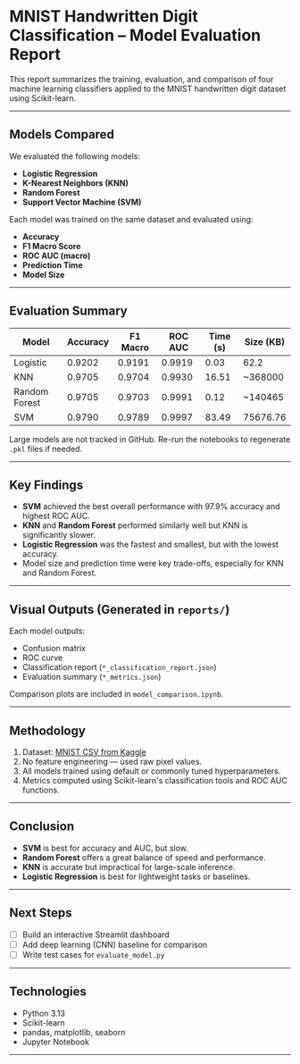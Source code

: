 # MNIST Handwritten Digit Classification – Model Evaluation Report

This report summarizes the training, evaluation, and comparison of four machine learning classifiers applied to the MNIST handwritten digit dataset using Scikit-learn.

---

## Models Compared

We evaluated the following models:

- **Logistic Regression**
- **K-Nearest Neighbors (KNN)**
- **Random Forest**
- **Support Vector Machine (SVM)**

Each model was trained on the same dataset and evaluated using:

- **Accuracy**
- **F1 Macro Score**
- **ROC AUC (macro)**
- **Prediction Time**
- **Model Size**

---

## Evaluation Summary

| Model         | Accuracy | F1 Macro | ROC AUC | Time (s) | Size (KB) |
|---------------|----------|----------|---------|----------|-----------|
| Logistic      | 0.9202   | 0.9191   | 0.9919  | 0.03     | 62.2      |
| KNN           | 0.9705   | 0.9704   | 0.9930  | 16.51    | ~368000   |
| Random Forest | 0.9705   | 0.9703   | 0.9991  | 0.12     | ~140465   |
| SVM           | 0.9790   | 0.9789   | 0.9997  | 83.49    | 75676.76  |

 Large models are not tracked in GitHub. Re-run the notebooks to regenerate `.pkl` files if needed.

---

## Key Findings

- **SVM** achieved the best overall performance with 97.9% accuracy and highest ROC AUC.
- **KNN** and **Random Forest** performed similarly well but KNN is significantly slower.
- **Logistic Regression** was the fastest and smallest, but with the lowest accuracy.
- Model size and prediction time were key trade-offs, especially for KNN and Random Forest.

---

## Visual Outputs (Generated in `reports/`)

Each model outputs:

- Confusion matrix
- ROC curve
- Classification report (`*_classification_report.json`)
- Evaluation summary (`*_metrics.json`)

Comparison plots are included in `model_comparison.ipynb`.

---

## Methodology

1. Dataset: [MNIST CSV from Kaggle](https://www.kaggle.com/datasets/oddrationale/mnist-in-csv)
2. No feature engineering — used raw pixel values.
3. All models trained using default or commonly tuned hyperparameters.
4. Metrics computed using Scikit-learn's classification tools and ROC AUC functions.

---

## Conclusion

- **SVM** is best for accuracy and AUC, but slow.
- **Random Forest** offers a great balance of speed and performance.
- **KNN** is accurate but impractical for large-scale inference.
- **Logistic Regression** is best for lightweight tasks or baselines.

---

## Next Steps

- [ ] Build an interactive Streamlit dashboard
- [ ] Add deep learning (CNN) baseline for comparison
- [ ] Write test cases for `evaluate_model.py`

---

## Technologies

- Python 3.13
- Scikit-learn
- pandas, matplotlib, seaborn
- Jupyter Notebook

---

